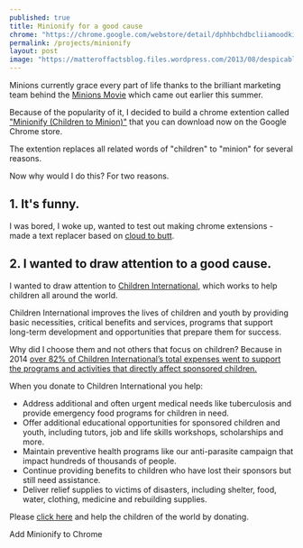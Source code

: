 ```yaml
---
published: true
title: Minionify for a good cause
chrome: "https://chrome.google.com/webstore/detail/dphhbchdbcliiamoodkidbhgdfbfhnla"
permalink: /projects/minionify
layout: post
image: "https://matteroffactsblog.files.wordpress.com/2013/08/despicable_me_2_minions-1920x1080.jpg"
---
```




Minions currently grace every part of life thanks to the brilliant marketing team behind the [Minions Movie](http://www.minionsmovie.com/) which came out earlier this summer. 

Because of the popularity of it, I decided to build a chrome extention called ["Minionify (Children to Minion)"](https://chrome.google.com/webstore/detail/minionify-chidren-to-mini/dphhbchdbcliiamoodkidbhgdfbfhnla) that you can download now on the Google Chrome store.

The extention replaces all related words of "children" to "minion" for several reasons. 

Now why would I do this? For two reasons.

## 1. It's funny. 
I was bored, I woke up, wanted to test out making chrome extensions - made a text replacer based on [cloud to butt](https://github.com/panicsteve/cloud-to-butt).

## 2. I wanted to draw attention to a good cause. 
I wanted to draw attention to [Children International](http://children.org), which works to help children all around the world.

Children International improves the lives of children and youth by providing basic necessities, critical benefits and services, programs that support long-term development and opportunities that prepare them for success.

Why did I choose them and not others that focus on children? Because in 2014 [over 82% of Children International’s total expenses went to support the programs and activities that directly affect sponsored children.](https://www.children.org/FileRoot/1/Docs/Annual-Report.pdf)

When you donate to Children International you help:

- Address additional and often urgent medical needs like tuberculosis and provide emergency food programs for children in need.
- Offer additional educational opportunities for sponsored children and youth, including tutors, job and life skills workshops, scholarships and more.
- Maintain preventive health programs like our anti-parasite campaign that impact hundreds of thousands of people.
- Continue providing benefits to children who have lost their sponsors but still need assistance.
- Deliver relief supplies to victims of disasters, including shelter, food, water, clothing, medicine and rebuilding supplies.

Please [click here](https://www.children.org/help-a-child) and help the children of the world by donating. 

<a onclick="chrome.webstore.install()" id="btn">Add Minionify to Chrome</a>

